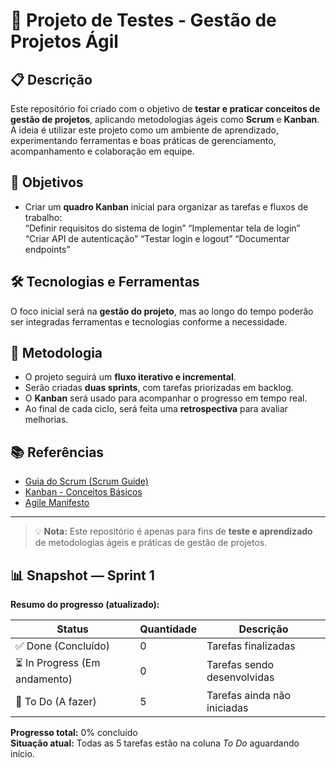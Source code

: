 # 🧩 Projeto de Testes - Gestão de Projetos Ágil

## 📋 Descrição

Este repositório foi criado com o objetivo de **testar e praticar conceitos de gestão de projetos**, aplicando metodologias ágeis como **Scrum** e **Kanban**.  
A ideia é utilizar este projeto como um ambiente de aprendizado, experimentando ferramentas e boas práticas de gerenciamento, acompanhamento e colaboração em equipe.

## 🎯 Objetivos

- Criar um **quadro Kanban** inicial para organizar as tarefas e fluxos de trabalho:  
“Definir requisitos do sistema de login”
“Implementar tela de login”
“Criar API de autenticação”
“Testar login e logout”
“Documentar endpoints”


## 🛠️ Tecnologias e Ferramentas

O foco inicial será na **gestão do projeto**, mas ao longo do tempo poderão ser integradas ferramentas e tecnologias conforme a necessidade.  

## 🔄 Metodologia

- O projeto seguirá um **fluxo iterativo e incremental**.  
- Serão criadas **duas sprints**, com tarefas priorizadas em backlog.  
- O **Kanban** será usado para acompanhar o progresso em tempo real.  
- Ao final de cada ciclo, será feita uma **retrospectiva** para avaliar melhorias.

## 📚 Referências

- [Guia do Scrum (Scrum Guide)](https://scrumguides.org/docs/scrumguide/v2020/2020-Scrum-Guide-Portuguese-Brazilian.pdf)
- [Kanban - Conceitos Básicos](https://www.atlassian.com/br/agile/kanban)
- [Agile Manifesto](https://agilemanifesto.org/iso/ptbr/manifesto.html)

---

> 💡 **Nota:** Este repositório é apenas para fins de **teste e aprendizado** de metodologias ágeis e práticas de gestão de projetos.

## 📊 Snapshot — Sprint 1

**Resumo do progresso (atualizado):**

| Status        | Quantidade | Descrição                    |
|----------------|-------------|-------------------------------|
| ✅ Done (Concluído) | 0 | Tarefas finalizadas |
| ⏳ In Progress (Em andamento) | 0 | Tarefas sendo desenvolvidas |
| 📝 To Do (A fazer) | 5 | Tarefas ainda não iniciadas |

**Progresso total:** 0% concluído  
**Situação atual:** Todas as 5 tarefas estão na coluna *To Do* aguardando início.
